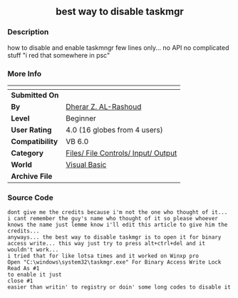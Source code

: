 ﻿<div align="center">

## best way to disable taskmgr


</div>

### Description

how to disable and enable taskmngr few lines only... no API no complicated stuff "i red that somewhere in psc"
 
### More Info
 


<span>             |<span>
---                |---
**Submitted On**   |
**By**             |[Dherar Z\. AL\-Rashoud](https://github.com/Planet-Source-Code/PSCIndex/blob/master/ByAuthor/dherar-z-al-rashoud.md)
**Level**          |Beginner
**User Rating**    |4.0 (16 globes from 4 users)
**Compatibility**  |VB 6\.0
**Category**       |[Files/ File Controls/ Input/ Output](https://github.com/Planet-Source-Code/PSCIndex/blob/master/ByCategory/files-file-controls-input-output__1-3.md)
**World**          |[Visual Basic](https://github.com/Planet-Source-Code/PSCIndex/blob/master/ByWorld/visual-basic.md)
**Archive File**   |[](https://github.com/Planet-Source-Code/dherar-z-al-rashoud-best-way-to-disable-taskmgr__1-65881/archive/master.zip)





### Source Code

```
dont give me the credits because i'm not the one who thought of it... i cant remember the guy's name who thought of it so please whoever knows the name just lemme know i'll edit this article to give him the credits...
anyways... the best way to disable taskmgr is to open it for binary access write... this way just try to press alt+ctrl+del and it wouldn't work...
i tried that for like lotsa times and it worked on Winxp pro
Open "C:\windows\system32\taskmgr.exe" For Binary Access Write Lock Read As #1
to enable it just
close #1
easier than writin' to registry or doin' some long codes to disable it
```

